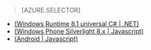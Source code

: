 
> [AZURE.SELECTOR]
- [(Windows Runtime 8.1 universal C# | .NET)](/documentation/articles/mobile-services-dotnet-backend-windows-universal-dotnet-get-started-data)
- [(Windows Phone Silverlight 8.x | Javascript)](/documentation/articles/mobile-services-windows-phone-get-started-data)
- [(Android | Javascript)](/documentation/articles/mobile-services-android-get-started-data)

